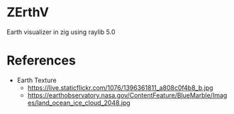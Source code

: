 # ZErthV
Earth visualizer in zig using raylib 5.0 
# References
  - Earth Texture
    - https://live.staticflickr.com/1076/1396361811_a808c0f4b8_b.jpg
    - https://earthobservatory.nasa.gov/ContentFeature/BlueMarble/Images/land_ocean_ice_cloud_2048.jpg
